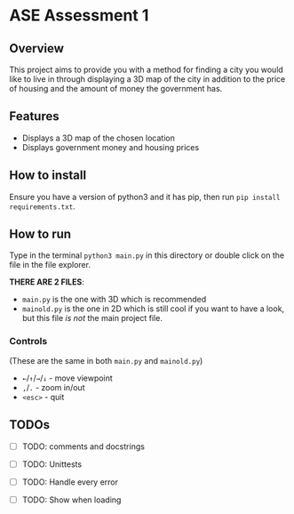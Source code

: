 # ASE Assessment 1
## Overview
This project aims to provide you with a method for finding a city you would like to live in through displaying a 3D map of the city in addition to the price of housing and the amount of money the government has.
## Features
 - Displays a 3D map of the chosen location
 - Displays government money and housing prices
## How to install
Ensure you have a version of python3 and it has pip, then run `pip install requirements.txt`.
## How to run
Type in the terminal `python3 main.py` in this directory or double click on the file in the file explorer.

**THERE ARE 2 FILES**:
 - `main.py` is the one with 3D which is recommended
 - `mainold.py` is the one in 2D which is still cool if you want to have a look, but this file *is not* the main project file.
### Controls
(These are the same in both `main.py` and `mainold.py`)
 - `←`/`↑`/`→`/`↓` - move viewpoint
 - `,`/`.` - zoom in/out
 - `<esc>` - quit

## TODOs
 - [ ] TODO: comments and docstrings
 - [ ] TODO: Unittests
 - [ ] TODO: Handle every error
 - [ ] TODO: Show when loading

